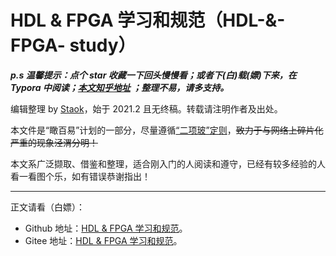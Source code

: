 # HDL & FPGA 学习和规范（HDL-&-FPGA- study）

***p.s 温馨提示：点个 star 收藏一下回头慢慢看；或者下(白)载(嫖)下来，在 Typora 中阅读；[本文知乎地址](https://zhuanlan.zhihu.com/p/356856108) ；整理不易，请多支持。***      

编辑整理 by [Staok](https://github.com/Staok)，始于 2021.2 且无终稿。转载请注明作者及出处。

本文件是“瞰百易”计划的一部分，尽量遵循[“二项玻”定则](https://github.com/Staok/Please-stay-in-the-future)，~~致力于与网络上碎片化严重的现象泾渭分明！~~

本文系广泛撷取、借鉴和整理，适合刚入门的人阅读和遵守，已经有较多经验的人看一看图个乐，如有错误恭谢指出！

------

正文请看（白嫖）：

- Github 地址：[HDL & FPGA 学习和规范](https://github.com/Staok/HDL-FPGA-study-and-norms/blob/main/HDL%20%26%20FPGA%20%E5%AD%A6%E4%B9%A0%E5%92%8C%E8%A7%84%E8%8C%83.md)。
-  Gitee  地址：[HDL & FPGA 学习和规范](https://gitee.com/staok/HDL-FPGA-study-and-norms/blob/main/HDL%20&%20FPGA%20%E5%AD%A6%E4%B9%A0%E5%92%8C%E8%A7%84%E8%8C%83.md)。